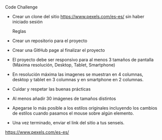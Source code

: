 Code Challenge

- Crear un clone del sitio https://www.pexels.com/es-es/ sin haber iniciado sesión
  <!--  -->

  Reglas

- Crear un repositorio para el proyecto
- Crear una GitHub page al finalizar el proyecto
- El proyecto debe ser responsivo para al menos 3 tamaños de pantalla (Máxima resolución, Desktop, Tablet, Smartphone)
- En resolución máxima las imagenes se muestran en 4 columnas, desktop y tablet en 3 columnas y en smartphone en 2 columnas.
- Cuidar y respetar las buenas prácticas
- Al menos añadir 30 imágenes de tamaños distintos
- Apegarse lo más posible a los estilos originales incluyendo los cambios de estilos cuando pasamos el mouse sobre algún elemento.
- Una vez terminado, enviar el link del sitio a tus senseis.

https://www.pexels.com/es-es/
